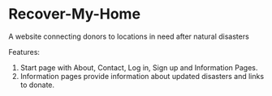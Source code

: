 # Recover-My-Home

A website connecting donors to locations in need after natural disasters

Features:
1. Start page with About, Contact, Log in, Sign up and Information Pages.
2. Information pages provide information about updated disasters and links to donate.
